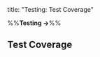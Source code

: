 <frontmatter>
title: "Testing: Test Coverage"
</frontmatter>

<link rel="stylesheet" href="{{baseUrl}}/css/textbook.css">

<div class="website-content">

%%**Testing →**%%

## Test Coverage

<div id="main">

<include src="what/embed.md" />
<include src="how/embed.md" />

</div>

</div>

